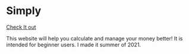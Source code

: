 # Simply

[Check It out](https://simplybudgetlife.epizy.com/index.html?i=1)

This website will help you calculate and manage your money better!
It is intended for beginner users. I made it summer of 2021.
